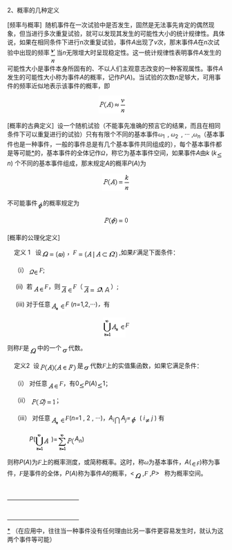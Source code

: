 <div class=Section1>
<p class=MsoNormal><span lang=EN-US>2</span><span lang=ZH-CN style='font-family:
宋体_GB2312'>、概率的几种定义</span></p>
<p class=MsoNormal><span lang=EN-US>[</span><span lang=ZH-CN style='font-family:
宋体_GB2312'>频率与概率</span><span lang=EN-US>]&nbsp; </span><span lang=ZH-CN
style='font-family:宋体_GB2312'>随机事件在一次试验中是否发生，固然是无法事先肯定的偶然现象，但当进行多次重复试验，就可以发现其发生的可能性大小的统计规律性。具体说，如果在相同条件下进行</span><i><span
lang=EN-US>n</span></i><span lang=ZH-CN style='font-family:宋体_GB2312'>次重复试验，事件</span><i><span
lang=EN-US>A</span></i><span lang=ZH-CN style='font-family:宋体_GB2312'>出现了</span><i><span
lang=EN-US>v</span></i><span lang=ZH-CN style='font-family:宋体_GB2312'>次，那末事件</span><i><span
lang=EN-US>A</span></i><span lang=ZH-CN style='font-family:宋体_GB2312'>在</span><i><span
lang=EN-US>n</span></i><span lang=ZH-CN style='font-family:宋体_GB2312'>次试验中出现的频率</span><i><sub><span
lang=EN-US><img width=16 height=41
src="res/17e9d95da129bdd93c34fb6cc6aaaa52_5838_files/image002.gif" u1:shapes="_x0000_i1025"
align=absmiddle></span></sub></i><span lang=ZH-CN style='font-family:宋体_GB2312'>当</span><i><span
lang=EN-US>n</span></i><span lang=ZH-CN style='font-family:宋体_GB2312'>无限增大时呈现稳定性。这一统计规律性表明事件</span><i><span
lang=EN-US>A</span></i><span lang=ZH-CN style='font-family:宋体_GB2312'>发生的可能性大小是事件本身所固有的、不以人们主观意志改变的一种客观属性。事件</span><i><span
lang=EN-US>A</span></i><span lang=ZH-CN style='font-family:宋体_GB2312'>发生的可能性大小称为事件</span><i><span
lang=EN-US>A</span></i><span lang=ZH-CN style='font-family:宋体_GB2312'>的概率，记作</span><i><span
lang=EN-US>P</span></i><span lang=EN-US>(<i>A</i>)</span><span lang=ZH-CN
style='font-family:宋体_GB2312'>。当试验的次数</span><i><span lang=EN-US>n</span></i><span
lang=ZH-CN style='font-family:宋体_GB2312'>足够大，可用事件的频率近似地表示该事件的概率，即</span></p>
<pre><span lang=EN-US>&nbsp;&nbsp;&nbsp;&nbsp;&nbsp;&nbsp;&nbsp;&nbsp;&nbsp;&nbsp;&nbsp;&nbsp;&nbsp;&nbsp;&nbsp;&nbsp;&nbsp;&nbsp;&nbsp;&nbsp;&nbsp;&nbsp;&nbsp;&nbsp; <sub><img
width=65 height=41 src="res/17e9d95da129bdd93c34fb6cc6aaaa52_5838_files/image004.gif"
u1:shapes="_x0000_i1026"></sub></span></pre>
<p class=MsoNormal><span lang=EN-US>[</span><span lang=ZH-CN style='font-family:
宋体_GB2312'>概率的古典定义</span><span lang=EN-US>]&nbsp; </span><span lang=ZH-CN
style='font-family:宋体_GB2312'>设一个随机试验（不能事先准确的预言它的结果，而且在相同条件下可以重复进行的试验）只有有限个不同的基本事件<i>ω</i></span><sub><span
lang=EN-US>1&nbsp; </span></sub><span lang=EN-US>,<i> </i></span><i><span
lang=ZH-CN style='font-family:宋体_GB2312'>ω</span></i><sub><span lang=EN-US>2&nbsp;
</span></sub><span lang=EN-US>, ··· ,</span><i><span lang=ZH-CN
style='font-family:宋体_GB2312'>ω</span><sub><span lang=EN-US>n</span></sub></i><span
lang=ZH-CN style='font-family:宋体_GB2312'>（基本事件也是一种事件，一般的事件总是有几个基本事件共同组成的），每个基本事件都是等可能</span><a
href="bword://None" name="_ftnref1" title=""><span class=MsoFootnoteReference><span
lang=EN-US>*</span></span></a><span lang=ZH-CN style='font-family:宋体_GB2312'>的，基本事件的全体记作<i>Ω</i>，称它为基本事件空间，如果事件</span><i><span
lang=EN-US>A</span></i><span lang=ZH-CN style='font-family:宋体_GB2312'>由</span><i><span
lang=EN-US>k </span></i><span lang=EN-US>(<i>k<sub><img width=13 height=16
src="res/17e9d95da129bdd93c34fb6cc6aaaa52_5838_files/image006.gif" u1:shapes="_x0000_i1027"
align=absmiddle></sub>n</i>) </span><span lang=ZH-CN style='font-family:宋体_GB2312'>个不同的基本事件组成，那末规定</span><i><span
lang=EN-US>A</span></i><span lang=ZH-CN style='font-family:宋体_GB2312'>的概率</span><i><span
lang=EN-US>P</span></i><span lang=EN-US>(<i>A</i>)</span><span lang=ZH-CN
style='font-family:宋体_GB2312'>为</span></p>
<p class=MsoNormal align=center style='text-align:center'><sub><span
lang=EN-US><img width=65 height=41
src="res/17e9d95da129bdd93c34fb6cc6aaaa52_5838_files/image008.gif" u1:shapes="_x0000_i1028"></span></sub></p>
<p class=MsoNormal><span lang=ZH-CN style='font-family:宋体_GB2312'>不可能事件</span><sub><span
lang=EN-US><img width=13 height=21
src="res/17e9d95da129bdd93c34fb6cc6aaaa52_5838_files/image010.gif" u1:shapes="_x0000_i1029"
align=absmiddle></span></sub><span lang=ZH-CN style='font-family:宋体_GB2312'>的概率规定为</span></p>
<p class=MsoNormal align=center style='text-align:center'><i><sub><span
lang=EN-US><img width=60 height=21
src="res/17e9d95da129bdd93c34fb6cc6aaaa52_5838_files/image012.gif" u1:shapes="_x0000_i1030"></span></sub></i></p>
<p class=MsoNormal><span lang=EN-US>[</span><span lang=ZH-CN style='font-family:
宋体_GB2312'>概<span style='color:black'>率</span>的公理化定义</span><span lang=EN-US>]</span></p>
<p class=MsoNormal><span lang=EN-US>&nbsp;&nbsp;&nbsp; </span><span lang=ZH-CN
style='font-family:宋体_GB2312'>定义</span><span lang=EN-US> 1&nbsp;&nbsp; </span><span
lang=ZH-CN style='font-family:宋体_GB2312'>设</span><sub><span lang=EN-US><img
width=59 height=21 src="res/17e9d95da129bdd93c34fb6cc6aaaa52_5838_files/image014.gif"
u1:shapes="_x0000_i1031" align=absmiddle></span></sub><span lang=ZH-CN
style='font-family:宋体_GB2312'>，</span><i><span lang=EN-US style='font-family:
ScriptC'>F </span></i><sub><span lang=EN-US><img width=95 height=21
src="res/17e9d95da129bdd93c34fb6cc6aaaa52_5838_files/image016.gif" u1:shapes="_x0000_i1032"
align=absmiddle></span></sub><span lang=EN-US>,</span><span lang=ZH-CN
style='font-family:宋体_GB2312'>如果</span><i><span lang=EN-US style='font-family:
ScriptC'>F</span></i><span lang=ZH-CN style='font-family:宋体_GB2312'>满足下面条件：</span></p>
<p class=MsoNormal><span lang=EN-US>&nbsp;&nbsp;&nbsp; </span><span lang=ZH-CN
style='font-family:宋体_GB2312'>（</span><span lang=EN-US>i</span><span
lang=ZH-CN style='font-family:宋体_GB2312'>）</span><sub><span lang=EN-US><img
width=27 height=16 src="res/17e9d95da129bdd93c34fb6cc6aaaa52_5838_files/image018.gif"
u1:shapes="_x0000_i1033" align=absmiddle></span></sub><i><span lang=EN-US
style='font-family:ScriptC'>F</span></i><span lang=EN-US>;</span></p>
<p class=MsoNormal><span lang=EN-US>&nbsp;&nbsp;&nbsp;&nbsp; (ii)&nbsp; </span><span
lang=ZH-CN style='font-family:宋体_GB2312'>若</span><sub><span lang=EN-US><img
width=28 height=17 src="res/17e9d95da129bdd93c34fb6cc6aaaa52_5838_files/image020.gif"
u1:shapes="_x0000_i1034" align=absmiddle></span></sub><i><span lang=EN-US
style='font-family:ScriptC'>F</span></i><span lang=ZH-CN style='font-family:
宋体_GB2312'>，则</span><sub><span lang=EN-US><img width=29 height=20
src="res/17e9d95da129bdd93c34fb6cc6aaaa52_5838_files/image022.gif" u1:shapes="_x0000_i1035"
align=absmiddle></span></sub><i><span lang=EN-US style='font-family:ScriptC'>F</span></i><span
lang=ZH-CN style='font-family:宋体_GB2312'>（</span><sub><span lang=EN-US><img
width=65 height=20 src="res/17e9d95da129bdd93c34fb6cc6aaaa52_5838_files/image024.gif"
u1:shapes="_x0000_i1036" align=absmiddle></span></sub><span lang=ZH-CN
style='font-family:宋体_GB2312'>）</span><span lang=EN-US>;</span></p>
<p class=MsoNormal><span lang=EN-US>&nbsp;&nbsp;&nbsp;&nbsp; (iii) </span><span
lang=ZH-CN style='font-family:宋体_GB2312'>对于任意</span><sub><span lang=EN-US><img
width=35 height=24 src="res/17e9d95da129bdd93c34fb6cc6aaaa52_5838_files/image026.gif"
u1:shapes="_x0000_i1037" align=absmiddle></span></sub><i><span lang=EN-US>F </span></i><span
lang=EN-US>(<i>n=</i>1,2,···)</span><i><span lang=ZH-CN style='font-family:
宋体_GB2312'>，</span></i><span lang=ZH-CN style='font-family:宋体_GB2312'>有</span></p>
<p class=MsoNormal align=center style='text-align:center'><sub><span
lang=EN-US><img width=52 height=45
src="res/17e9d95da129bdd93c34fb6cc6aaaa52_5838_files/image028.gif" u1:shapes="_x0000_i1038"
align=absmiddle></span></sub><i><span lang=EN-US style='font-family:ScriptC'>F</span></i></p>
<p class=MsoNormal><span lang=ZH-CN style='font-family:宋体_GB2312'>则称</span><i><span
lang=EN-US style='font-family:ScriptC'>F</span></i><span lang=ZH-CN
style='font-family:宋体_GB2312'>是</span><sub><span lang=EN-US><img width=19
height=19 src="res/17e9d95da129bdd93c34fb6cc6aaaa52_5838_files/image030.gif"
u1:shapes="_x0000_i1039" align=absmiddle></span></sub><span lang=ZH-CN
style='font-family:宋体_GB2312'>中的一个</span><sub><span lang=EN-US><img width=16
height=15 src="res/17e9d95da129bdd93c34fb6cc6aaaa52_5838_files/image032.gif"
u1:shapes="_x0000_i1040" align=absmiddle></span></sub><span lang=ZH-CN
style='font-family:宋体_GB2312'>代数。</span></p>
<p class=MsoNormal><span lang=EN-US>&nbsp;&nbsp;&nbsp; </span><span lang=ZH-CN
style='font-family:宋体_GB2312'>定义</span><span lang=EN-US>2&nbsp; </span><span
lang=ZH-CN style='font-family:宋体_GB2312'>设</span><sub><span lang=EN-US><img
width=88 height=21 src="res/17e9d95da129bdd93c34fb6cc6aaaa52_5838_files/image034.gif"
u1:shapes="_x0000_i1041" align=absmiddle></span></sub><span lang=ZH-CN
style='font-family:宋体_GB2312'>是</span><sub><span lang=EN-US><img width=16
height=15 src="res/17e9d95da129bdd93c34fb6cc6aaaa52_5838_files/image036.gif"
u1:shapes="_x0000_i1042" align=absmiddle></span></sub><span lang=ZH-CN
style='font-family:宋体_GB2312'>代数</span><i><span lang=EN-US style='font-family:
ScriptC'>F</span></i><span lang=ZH-CN style='font-family:宋体_GB2312'>上的实值集函数，如果它满足条件：</span></p>
<p class=MsoNormal><span lang=EN-US>&nbsp;&nbsp;&nbsp; </span><span lang=ZH-CN
style='font-family:宋体_GB2312'>（</span><span lang=EN-US>i</span><span
lang=ZH-CN style='font-family:宋体_GB2312'>）</span><span lang=ZH-CN> </span><span
lang=ZH-CN style='font-family:宋体_GB2312'>对任意</span><sub><span lang=EN-US><img
width=28 height=17 src="res/17e9d95da129bdd93c34fb6cc6aaaa52_5838_files/image038.gif"
u1:shapes="_x0000_i1043" align=absmiddle></span></sub><i><span lang=EN-US
style='font-family:ScriptC'>F</span></i><span lang=ZH-CN style='font-family:
宋体_GB2312'>，有</span><span lang=EN-US>0<sub><img width=13 height=16
src="res/17e9d95da129bdd93c34fb6cc6aaaa52_5838_files/image040.gif" u1:shapes="_x0000_i1044"
align=absmiddle></sub><i>P</i>(<i>A</i>)<i><sub><img width=13 height=16
src="res/17e9d95da129bdd93c34fb6cc6aaaa52_5838_files/image041.gif" u1:shapes="_x0000_i1045"
align=absmiddle></sub></i>1</span><span lang=ZH-CN style='font-family:宋体_GB2312'>；</span><span
lang=ZH-CN> </span></p>
<p class=MsoNormal><span lang=EN-US>&nbsp;&nbsp;&nbsp; </span><span lang=ZH-CN
style='font-family:宋体_GB2312'>（</span><span lang=EN-US>ii</span><span
lang=ZH-CN style='font-family:宋体_GB2312'>）</span><span lang=ZH-CN> </span><i><sub><span
lang=EN-US><img width=59 height=21
src="res/17e9d95da129bdd93c34fb6cc6aaaa52_5838_files/image043.gif" u1:shapes="_x0000_i1046"
align=absmiddle></span></sub></i><span lang=ZH-CN style='font-family:宋体_GB2312'>；</span></p>
<p class=MsoNormal><span lang=EN-US>&nbsp;&nbsp;&nbsp; </span><span lang=ZH-CN
style='font-family:宋体_GB2312'>（</span><span lang=EN-US>iii</span><span
lang=ZH-CN style='font-family:宋体_GB2312'>）</span><span lang=ZH-CN> </span><span
lang=ZH-CN style='font-family:宋体_GB2312'>对任意</span><sub><span lang=EN-US><img
width=35 height=24 src="res/17e9d95da129bdd93c34fb6cc6aaaa52_5838_files/image045.gif"
u1:shapes="_x0000_i1047" align=absmiddle></span></sub><i><span lang=EN-US
style='font-family:ScriptC'>F</span></i><span lang=EN-US>(<i>n=</i>1 , 2 , ···)</span><span
lang=ZH-CN style='font-family:宋体_GB2312'>，</span><i><span lang=EN-US>A<sub>i<img
width=16 height=21 src="res/17e9d95da129bdd93c34fb6cc6aaaa52_5838_files/image047.gif"
u1:shapes="_x0000_i1048" align=absmiddle></sub>A<sub>j</sub>=</span></i><sub><span
lang=EN-US><img width=13 height=21
src="res/17e9d95da129bdd93c34fb6cc6aaaa52_5838_files/image048.gif" u1:shapes="_x0000_i1049"
align=absmiddle></span></sub><span lang=EN-US>&nbsp; ( <i>i<sub><img width=15
height=15 src="res/17e9d95da129bdd93c34fb6cc6aaaa52_5838_files/image050.gif"
u1:shapes="_x0000_i1050" align=absmiddle></sub>j </i>) </span><span lang=ZH-CN
style='font-family:宋体_GB2312'>有</span></p>
<p class=MsoNormal><span lang=EN-US>&nbsp;&nbsp;&nbsp;&nbsp;&nbsp;&nbsp;&nbsp;&nbsp;&nbsp;&nbsp;&nbsp;&nbsp;
<i>P</i>(<i><sub><img width=33 height=45
src="res/17e9d95da129bdd93c34fb6cc6aaaa52_5838_files/image052.gif" u1:shapes="_x0000_i1051"
align=absmiddle></sub></i> )=<i><sub><img width=40 height=45
src="res/17e9d95da129bdd93c34fb6cc6aaaa52_5838_files/image054.gif" u1:shapes="_x0000_i1052"
align=absmiddle></sub>A<sub>n</sub></i>)</span></p>
<p class=MsoNormal><span lang=ZH-CN style='font-family:宋体_GB2312'>则称</span><i><span
lang=EN-US>P</span></i><span lang=EN-US>(<i>A</i>)</span><span lang=ZH-CN
style='font-family:宋体_GB2312'>为</span><i><span lang=EN-US style='font-family:
ScriptC'>F</span></i><span lang=ZH-CN style='font-family:宋体_GB2312'>上的概率测度，或简称概率。这时，称<i>ω</i>为基本事件，</span><i><span
lang=EN-US>A</span></i><span lang=EN-US>(<i><sub><img width=13 height=13
src="res/17e9d95da129bdd93c34fb6cc6aaaa52_5838_files/image056.gif" u1:shapes="_x0000_i1053"
align=absmiddle>F</sub></i>)</span><span lang=ZH-CN style='font-family:宋体_GB2312'>称为事件，</span><i><span
lang=EN-US style='font-family:ScriptC'>F</span></i><span lang=ZH-CN
style='font-family:宋体_GB2312'>是事件的全体，</span><i><span lang=EN-US>P</span></i><span
lang=EN-US>(<i>A</i>)</span><span lang=ZH-CN style='font-family:宋体_GB2312'>称为事件</span><i><span
lang=EN-US>A</span></i><span lang=ZH-CN style='font-family:宋体_GB2312'>的概率，</span><span
lang=EN-US>&lt;<sub><img width=19 height=19
src="res/17e9d95da129bdd93c34fb6cc6aaaa52_5838_files/image057.gif" u1:shapes="_x0000_i1054"
align=absmiddle></sub>,</span><i><span lang=EN-US style='font-family:ScriptC'>F</span></i><span
lang=EN-US> ,<i>P&gt;</i><sub><img width=12 height=23
src="res/17e9d95da129bdd93c34fb6cc6aaaa52_5838_files/image059.gif" u1:shapes="_x0000_i1055"></sub></span><span
lang=ZH-CN style='font-family:宋体_GB2312'>称为概率空间。</span></p>
<div>
<p class=MsoNormal align=left style='margin:0mm;margin-bottom:.0001pt;
text-align:left'><span lang=EN-US style='font-family:宋体'><br clear=all>
</span></p>
<div class=MsoNormal align=left style='margin:0mm;margin-bottom:.0001pt;
text-align:left'><span lang=EN-US style='font-family:宋体'>
<hr size=1 width="33%" align=left>
</span></div>
</div>
</div>
<div><br clear=all>
<hr align=left size=1 width="33%">
<div id=ftn1>
<p class=MsoFootnoteText><a href="#None" name="_ftn1" title=""><span
class=MsoFootnoteReference><span lang=EN-US style='font-size:10.5pt'>*</span></span></a><span
lang=EN-US style='font-size:10.5pt'> </span><span lang=ZH-CN style='font-size:
10.5pt;font-family:宋体_GB2312'>（在应用中，往往当一种事件没有任何理由比另一事件更容易发生时，就认为这两个事件等可能）</span></p>
</div>
</div>